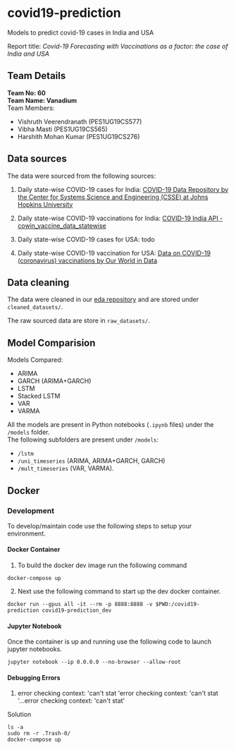# covid19-prediction

Models to predict covid-19 cases in India and USA

Report title: *Covid-19 Forecasting with Vaccinations as a factor: the case of India and USA*
## Team Details
**Team No: 60**     
**Team Name: Vanadium**     
Team Members:
- Vishruth Veerendranath (PES1UG19CS577)
- Vibha Masti (PES1UG19CS565)
- Harshith Mohan Kumar (PES1UG19CS276)

## Data sources

The data were sourced from the following sources:

1. Daily state-wise COVID-19 cases for India: [COVID-19 Data Repository by the Center for Systems Science and Engineering (CSSE) at Johns Hopkins University](https://github.com/CSSEGISandData/COVID-19/tree/ef15d99458d44aa9bc03c0726c609643e6f90d3b)

2. Daily state-wise COVID-19 vaccinations for India: [COVID-19 India API - cowin_vaccine_data_statewise](https://data.covid19india.org)

3. Daily state-wise COVID-19 cases for USA: todo

4. Daily state-wise COVID-19 vaccination for USA: [Data on COVID-19 (coronavirus) vaccinations by Our World in Data](https://github.com/owid/covid-19-data/tree/master/public/data/vaccinations)

## Data cleaning

The data were cleaned in our [eda repository](https://github.com/Data-Analytics-Project-2021/eda) and are stored under `cleaned_datasets/`.

The raw sourced data are store in `raw_datasets/`.

## Model Comparision 
Models Compared:
- ARIMA
- GARCH (ARIMA+GARCH)
- LSTM
- Stacked LSTM
- VAR
- VARMA

All the models are present in Python notebooks (`.ipynb` files) under the `/models` folder.    
The following subfolders are present under `/models`:
- `/lstm`
- `/uni_timeseries` (ARIMA, ARIMA+GARCH, GARCH)
- `/mult_timeseries` (VAR, VARMA).

## Docker

### Development

To develop/maintain code use the following steps to setup your environment.

#### Docker Container

1. To build the docker dev image run the following command

```
docker-compose up
```

2. Next use the following command to start up the dev docker container.

```
docker run --gpus all -it --rm -p 8888:8888 -v $PWD:/covid19-prediction covid19-prediction_dev
```

#### Jupyter Notebook

Once the container is up and running use the following code to launch jupyter notebooks.

```
jupyter notebook --ip 0.0.0.0 --no-browser --allow-root
```

#### Debugging Errors

1. error checking context: 'can't stat 'error checking context: 'can't stat '...error checking context: 'can't stat'

Solution
```
ls -a
sudo rm -r .Trash-0/
docker-compose up
```